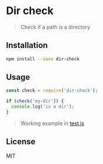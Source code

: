 # Dir check
> Check if a path is a directory

## Installation
```bash
npm install --save dir-check
```

## Usage
```javascript
const check = require('dir-check');

if (check('my-dir')) {
  console.log('is a dir');
}
```

> Working example in [test.js](https://github.com/tobihrbr/dir-check/blob/master/test.js)

## License
MIT
